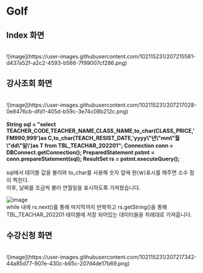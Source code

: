 # Golf
<h2>Index 화면</h2> <br>
![image](https://user-images.githubusercontent.com/102115231/207215581-d437a52f-a2c2-4593-b566-7f99007cf286.png) <br>

<h2>강사조회 화면</h2> <br>
![image](https://user-images.githubusercontent.com/102115231/207217028-0e8476cb-dfd1-405d-b59c-3e74c08b212c.png) <br>
<br>
<b> String sql = "select TEACHER_CODE,TEACHER_NAME,CLASS_NAME,to_char(CLASS_PRICE,'FM990,999')as C,to_char(TEACH_RESIST_DATE,'yyyy\"년\"mm\"월\"dd\"일\')as T from TBL_TEACHAR_202201";
   Connection conn = DBConnect.getConnection();
   PreparedStatement pstmt = conn.prepareStatement(sql);
   ResultSet rs = pstmt.executeQuery(); </b> <br>
<br>
   sql에서 테이블 값을 불러와 to_char를 사용해 숫자 앞에 원(￦)표시를 해주면 소수 점이 찍힌다.<br>
   이후, 날짜를 조금씩 불러 연월일을 표시하도록 가져왔습니다. <br>
   
![image](https://user-images.githubusercontent.com/102115231/207219230-15b5647d-739b-4fd3-83f8-d42f9683dac7.png)<br>
while 내에 rs.next()를 통해 마지막까지 반복하고 rs.getString()을 통해 TBL_TEACHAR_202201 테이블에 저장 되어있는 데이터들을 차례대로 가져옵니다. <br>

<h2>수강신청 화면</h2> <br>
![image](https://user-images.githubusercontent.com/102115231/207217342-44a85d77-907e-430c-b65c-207d4de17b69.png) <br>




